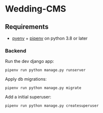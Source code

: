 # Wedding-CMS

## Requirements
* [pyenv](https://github.com/pyenv/pyenv) + [pipenv](https://pypi.org/project/pipenv/) on python 3.8 or later

### Backend

Run the dev django app:
```shell script
pipenv run python manage.py runserver
```

Apply db migrations:
```shell script
pipenv run python manage.py migrate
```

Add a initial superuser:
```shell script
pipenv run python manage.py createsuperuser
```
